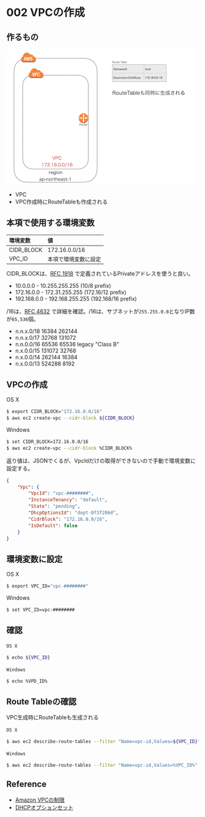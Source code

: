 # 002 VPCの作成

## 作るもの

![](/img/vpc/vpc002.png)

* VPC
* VPC作成時にRouteTableも作成される

## 本項で使用する環境変数

|環境変数|値|
|:--|:--|
|CIDR_BLOCK|172.16.0.0/16|
|VPC_ID|本項で環境変数に設定|


CIDR_BLOCKは、[RFC 1918](http://www.faqs.org/rfcs/rfc1918.html) で定義されているPrivateアドレスを使うと良い。

* 10.0.0.0        -   10.255.255.255  (10/8 prefix)
* 172.16.0.0      -   172.31.255.255  (172.16/12 prefix)
* 192.168.0.0     -   192.168.255.255 (192.168/16 prefix)

/16は、[RFC 4632](https://tools.ietf.org/html/rfc4632) で詳細を確認。/16は、サブネットが`255.255.0.0`となりIP数が`65,536`個。

* n.n.x.0/18           16384         262144
* n.n.x.0/17           32768         131072
* n.n.0.0/16           65536          65536    legacy "Class B"
* n.x.0.0/15          131072          32768
* n.x.0.0/14          262144          16384
* n.x.0.0/13          524288           8192


## VPCの作成

OS X
```bash
$ export CIDR_BLOCK="172.16.0.0/16"
$ aws ec2 create-vpc --cidr-block ${CIDR_BLOCK} 
```

Windows
```bash
$ set CIDR_BLOCK=172.16.0.0/16
$ aws ec2 create-vpc --cidr-block %CIDR_BLOCK%
```

返り値は、JSONでくるが、VpcIdだけの取得ができないので手動で環境変数に設定する。

```json
{
    "Vpc": {
        "VpcId": "vpc-########", 
        "InstanceTenancy": "default", 
        "State": "pending", 
        "DhcpOptionsId": "dopt-0f3f206d", 
        "CidrBlock": "172.16.0.0/16", 
        "IsDefault": false
    }
}
```

## 環境変数に設定

OS X

```bash
$ export VPC_ID="vpc-########"
```

Windows

```bash
$ set VPC_ID=vpc-########
```

## 確認

`OS X`

```bash
$ echo ${VPC_ID}
```

`Windows`

```bash
$ echo %VPD_ID%
```

## Route Tableの確認

VPC生成時にRouteTableも生成される

`OS X`

```bash
$ aws ec2 describe-route-tables --filter "Name=vpc-id,Values=${VPC_ID}"
```

`Windows`

```bash
$ aws ec2 describe-route-tables --filter "Name=vpc-id,Values=%VPC_ID%"
```

## Reference

* [Amazon VPCの制限](http://docs.aws.amazon.com/ja_jp/AmazonVPC/latest/UserGuide/VPC_Appendix_Limits.html)
* [DHCPオプションセット](http://docs.aws.amazon.com/ja_jp/AmazonVPC/latest/UserGuide/VPC_DHCP_Options.html#AmazonDNS)